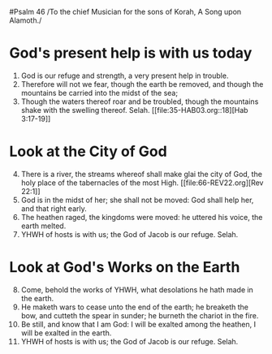 ﻿#Psalm 46
/To the chief Musician for the sons of Korah, A Song upon Alamoth./ 
# God's present help is with us today
1. God is our refuge and strength, a very present help in trouble. 
2. Therefore will not we fear, though the earth be removed, and though the mountains be carried into the midst of the sea; 
3. Though the waters thereof roar and be troubled, though the mountains shake with the swelling thereof. Selah. [[file:35-HAB03.org::18][Hab 3:17-19]] 
# Look at the City of God
4. There is a river, the streams whereof shall make glai the city of God, the holy place of the tabernacles of the most High. [[file:66-REV22.org][Rev 22:1]] 
5. God is in the midst of her; she shall not be moved: God shall help her, and that right early. 
6. The heathen raged, the kingdoms were moved: he uttered his voice, the earth melted. 
7. YHWH of hosts is with us; the God of Jacob is our refuge. Selah. 
# Look at God's Works on the Earth
8. Come, behold the works of YHWH, what desolations he hath made in the earth. 
9. He maketh wars to cease unto the end of the earth; he breaketh the bow, and cutteth the spear in sunder; he burneth the chariot in the fire. 
10. Be still, and know that I am God: I will be exalted among the heathen, I will be exalted in the earth. 
11. YHWH of hosts is with us; the God of Jacob is our refuge. Selah. 
